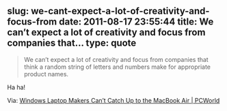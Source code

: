 slug: we-cant-expect-a-lot-of-creativity-and-focus-from
date: 2011-08-17 23:55:44
title: We can’t expect a lot of creativity and focus from companies that...
type: quote
---

> We can’t expect a lot of creativity and focus from companies that think a random string of letters and numbers make for appropriate product names.

Ha ha!

 Via: [Windows Laptop Makers Can’t Catch Up to the MacBook Air | PCWorld](http://www.pcworld.com/article/237992/windows_laptop_makers_cant_catch_up_to_the_macbook_air.html)

